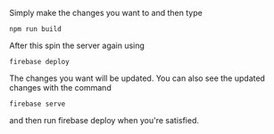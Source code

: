 Simply make the changes you want to and then type

    npm run build
    
    
After this spin the server again using

    firebase deploy
    
    
The changes you want will be updated. You can also see the updated changes with the command

    firebase serve
    
and then run firebase deploy when you're satisfied.
